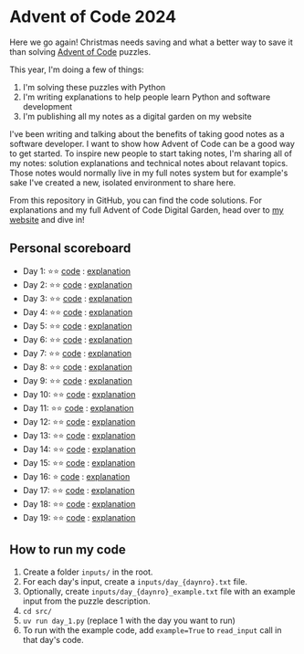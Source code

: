 # Advent of Code 2024

Here we go again! Christmas needs saving and what a better way to save it than solving [Advent of Code](https://adventofcode.com) puzzles.

This year, I'm doing a few of things:

1. I'm solving these puzzles with Python
2. I'm writing explanations to help people learn Python and software development
3. I'm publishing all my notes as a digital garden on my website

I've been writing and talking about the benefits of taking good notes as a software developer. I want to show how Advent of Code can be a good way to get started. To inspire new people to start taking notes, I'm sharing all of my notes: solution explanations and technical notes about relavant topics. Those notes would normally live in my full notes system but for example's sake I've created a new, isolated environment to share here.

From this repository in GitHub, you can find the code solutions. For explanations and my full Advent of Code Digital Garden, head over to [my website](https://hamatti.org/adventofcode/2024/) and dive in!

## Personal scoreboard

- Day 1: ⭐️⭐️ [code](/src/day_1.py) : [explanation](https://hamatti.org/adventofcode/2024/Solutions/Day-01)
- Day 2: ⭐️⭐️ [code](/src/day_2.py) : [explanation](https://hamatti.org/adventofcode/2024/Solutions/Day-02)
- Day 3: ⭐️⭐️ [code](/src/day_3.py) : [explanation](https://hamatti.org/adventofcode/2024/Solutions/Day-03)
- Day 4: ⭐️⭐️ [code](/src/day_4.py) : [explanation](https://hamatti.org/adventofcode/2024/Solutions/Day-04)
- Day 5: ⭐️⭐️ [code](/src/day_5.py) : [explanation](https://hamatti.org/adventofcode/2024/Solutions/Day-05)
- Day 6: ⭐️⭐️ [code](/src/day_6.py) : [explanation](https://hamatti.org/adventofcode/2024/Solutions/Day-06)
- Day 7: ⭐️⭐️ [code](/src/day_7.py) : [explanation](https://hamatti.org/adventofcode/2024/Solutions/Day-07)
- Day 8: ⭐️⭐️ [code](/src/day_8.py) : [explanation](https://hamatti.org/adventofcode/2024/Solutions/Day-08)
- Day 9: ⭐️⭐️ [code](/src/day_9.py) : [explanation](https://hamatti.org/adventofcode/2024/Solutions/Day-09)
- Day 10: ⭐️⭐️ [code](/src/day_10.py) : [explanation](https://hamatti.org/adventofcode/2024/Solutions/Day-10)
- Day 11: ⭐️⭐️ [code](/src/day_11.py) : [explanation](https://hamatti.org/adventofcode/2024/Solutions/Day-11)
- Day 12: ⭐️⭐️ [code](/src/day_12.py) : [explanation](https://hamatti.org/adventofcode/2024/Solutions/Day-12)
- Day 13: ⭐️⭐️ [code](/src/day_13.py) : [explanation](https://hamatti.org/adventofcode/2024/Solutions/Day-13)
- Day 14: ⭐️⭐️ [code](/src/day_14.py) : [explanation](https://hamatti.org/adventofcode/2024/Solutions/Day-14)
- Day 15: ⭐️⭐️ [code](/src/day_15.py) : [explanation](https://hamatti.org/adventofcode/2024/Solutions/Day-15)
- Day 16: ⭐️ [code](/src/day_16.py) : [explanation](https://hamatti.org/adventofcode/2024/Solutions/Day-16)
- Day 17: ⭐️⭐️ [code](/src/day_17.py) : [explanation](https://hamatti.org/adventofcode/2024/Solutions/Day-17)
- Day 18: ⭐️⭐️ [code](/src/day_18.py) : [explanation](https://hamatti.org/adventofcode/2024/Solutions/Day-18)
- Day 19: ⭐️⭐️ [code](/src/day_19.py) : [explanation](https://hamatti.org/adventofcode/2024/Solutions/Day-19)

## How to run my code

1. Create a folder `inputs/` in the root.
2. For each day's input, create a `inputs/day_{daynro}.txt` file.
3. Optionally, create `inputs/day_{daynro}_example.txt` file with an example input from the puzzle description.
4. `cd src/`
5. `uv run day_1.py` (replace 1 with the day you want to run)
6. To run with the example code, add `example=True` to `read_input` call in that day's code.
